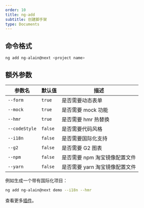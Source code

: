 ```yaml
---
order: 10
title: ng-add
subtitle: 创建脚手架
type: Documents
---
```


## 命令格式

```bash
ng add ng-alain@next <project name>
```

## 额外参数

| 参数名        | 默认值  | 描述                           |
| ------------- | ------- | ------------------------------ |
| `--form`      | `true`  | 是否需要动态表单               |
| `--mock`      | `true`  | 是否需要 mock 功能             |
| `--hmr`       | `true`  | 是否需要 hmr 热替换            |
| `--codeStyle` | `false` | 是否需要代码风格               |
| `--i18n`      | `false` | 是否需要国际化支持             |
| `--g2`        | `false` | 是否需要 G2 图表               |
| `--npm`       | `false` | 是否需要 npm 淘宝镜像配置文件  |
| `--yarn`      | `false` | 是否需要 yarn 淘宝镜像配置文件 |

例如生成一个带有国际化项目：

```bash
ng add ng-alain@next demo --i18n --hmr
```

查看更多[插件](/cli/plugin)。
